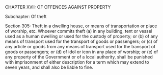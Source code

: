 CHAPTER XVII: OF OFFENCES AGAINST PROPERTY

Subchapter: Of theft

Section 305: Theft in a dwelling house, or means of transportation or place of worship, etc.
Whoever commits theft (a) in any building, tent or vessel used as a human dwelling or used for the custody of property; or (b) of any means of transport used for the transport of goods or passengers; or (c) of any article or goods from any means of transport used for the transport of goods or passengers; or (d) of idol or icon in any place of worship; or (e) of any property of the Government or of a local authority, shall be punished with imprisonment of either description for a term which may extend to seven years, and shall also be liable to fine.

